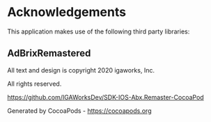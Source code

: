 # Acknowledgements
This application makes use of the following third party libraries:

## AdBrixRemastered

All text and design is copyright 2020 igaworks, Inc.

All rights reserved.

https://github.com/IGAWorksDev/SDK-IOS-Abx.Remaster-CocoaPod

Generated by CocoaPods - https://cocoapods.org
